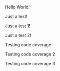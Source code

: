 Hello World!

Just a test!

Just a test 1!

Just a test 2!

Testing code coverage

Testing code coverage 2

Testing code coverage 3